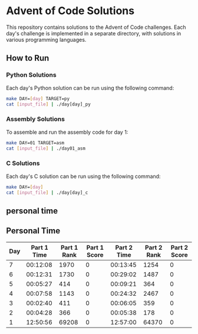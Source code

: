 # Advent of Code Solutions

This repository contains solutions to the Advent of Code challenges. Each day's challenge is implemented in a separate directory, with solutions in various programming languages.

## How to Run

### Python Solutions

Each day's Python solution can be run using the following command:

```sh
make DAY=[day] TARGET=py
cat [input_file] | ./day[day]_py
```

### Assembly Solutions
To assemble and run the assembly code for day 1:

```sh
make DAY=01 TARGET=asm
cat [input_file] | ./day01_asm
```

### C Solutions
Each day's C solution can be run using the following command:

```sh
make DAY=[day]
cat [input_file] | ./day[day]_c
```

## personal time

## Personal Time

| Day | Part 1 Time | Part 1 Rank | Part 1 Score | Part 2 Time | Part 2 Rank | Part 2 Score |
|-----|-------------|-------------|--------------|-------------|-------------|--------------|
| 7   | 00:12:08    | 1970        | 0            | 00:13:45    | 1254        | 0            |
| 6   | 00:12:31    | 1730        | 0            | 00:29:02    | 1487        | 0            |
| 5   | 00:05:27    | 414         | 0            | 00:09:21    | 364         | 0            |
| 4   | 00:07:58    | 1143        | 0            | 00:24:32    | 2467        | 0            |
| 3   | 00:02:40    | 411         | 0            | 00:06:05    | 359         | 0            |
| 2   | 00:04:28    | 366         | 0            | 00:05:38    | 178         | 0            |
| 1   | 12:50:56    | 69208       | 0            | 12:57:00    | 64370       | 0            |
